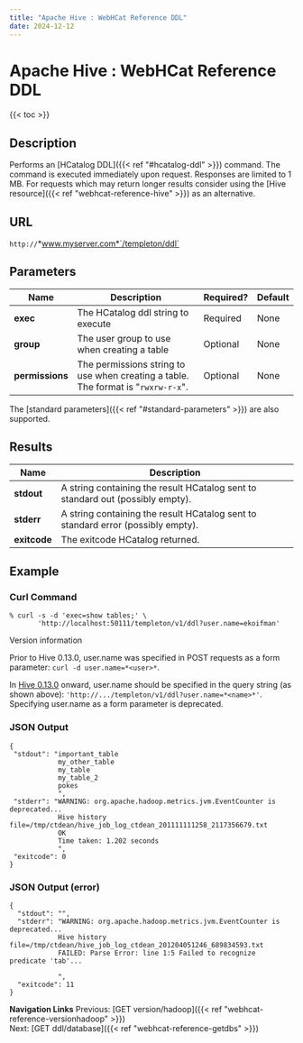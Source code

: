 ```yaml
---
title: "Apache Hive : WebHCat Reference DDL"
date: 2024-12-12
---
```


# Apache Hive : WebHCat Reference DDL

{{< toc >}}

## Description

Performs an [HCatalog DDL]({{< ref "#hcatalog-ddl" >}}) command. The command is executed immediately upon request. Responses are limited to 1 MB. For requests which may return longer results consider using the [Hive resource]({{< ref "webhcat-reference-hive" >}}) as an alternative.

## URL

`http://`*www.myserver.com*`/templeton/ddl`

## Parameters

| Name | Description | Required? | Default |
| --- | --- | --- | --- |
| **exec** | The HCatalog ddl string to execute | Required | None |
| **group** | The user group to use when creating a table | Optional | None |
| **permissions** | The permissions string to use when creating a table. The format is "`rwxrw-r-x`". | Optional | None |

The [standard parameters]({{< ref "#standard-parameters" >}}) are also supported.

## Results

| Name | Description |
| --- | --- |
| **stdout** | A string containing the result HCatalog sent to standard out (possibly empty). |
| **stderr** | A string containing the result HCatalog sent to standard error (possibly empty). |
| **exitcode** | The exitcode HCatalog returned. |

## Example

### Curl Command

```
% curl -s -d 'exec=show tables;' \
       'http://localhost:50111/templeton/v1/ddl?user.name=ekoifman'

```

Version information

Prior to Hive 0.13.0, user.name was specified in POST requests as a form parameter: `curl -d user.name=*<user>*`.

In [Hive 0.13.0](https://issues.apache.org/jira/browse/HIVE-6576) onward, user.name should be specified in the query string (as shown above): `'http://.../templeton/v1/ddl?user.name=*<name>*'`. Specifying user.name as a form parameter is deprecated.

### JSON Output

```
{
 "stdout": "important_table
            my_other_table
            my_table
            my_table_2
            pokes
            ",
 "stderr": "WARNING: org.apache.hadoop.metrics.jvm.EventCounter is deprecated...
            Hive history file=/tmp/ctdean/hive_job_log_ctdean_201111111258_2117356679.txt
            OK
            Time taken: 1.202 seconds
            ",
 "exitcode": 0
}

```

### JSON Output (error)

```
{
  "stdout": "",
  "stderr": "WARNING: org.apache.hadoop.metrics.jvm.EventCounter is deprecated...
            Hive history file=/tmp/ctdean/hive_job_log_ctdean_201204051246_689834593.txt
            FAILED: Parse Error: line 1:5 Failed to recognize predicate 'tab'...

            ",
  "exitcode": 11
}

```

**Navigation Links**
Previous: [GET version/hadoop]({{< ref "webhcat-reference-versionhadoop" >}})  
 Next: [GET ddl/database]({{< ref "webhcat-reference-getdbs" >}})



 

 

